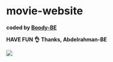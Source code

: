 # movie-website

<b>coded by [Boody-BE](https://github.com/Boody2004)</b>

**HAVE FUN 👌**
**Thanks, Abdelrahman-BE**

![](https://res.cloudinary.com/dirbnpgsp/image/upload/v1645309994/screencapture-127-0-0-1-5500-index-html-2022-02-20-00_30_53_yjfxlw.png)
